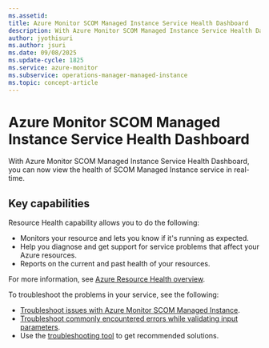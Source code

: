 ```yaml
---
ms.assetid: 
title: Azure Monitor SCOM Managed Instance Service Health Dashboard
description: With Azure Monitor SCOM Managed Instance Service Health Dashboard, you can now view the health of SCOM Managed Instance service in real-time.
author: jyothisuri
ms.author: jsuri
ms.date: 09/08/2025
ms.update-cycle: 1825
ms.service: azure-monitor
ms.subservice: operations-manager-managed-instance
ms.topic: concept-article
---
```


# Azure Monitor SCOM Managed Instance Service Health Dashboard

With Azure Monitor SCOM Managed Instance Service Health Dashboard, you can now view the health of SCOM Managed Instance service in real-time.

## Key capabilities

Resource Health capability allows you to do the following:

- Monitors your resource and lets you know if it's running as expected.
- Help you diagnose and get support for service problems that affect your Azure resources.
- Reports on the current and past health of your resources.

For more information, see [Azure Resource Health overview](/azure/service-health/resource-health-overview?WT.mc_id=Portal-Microsoft_Azure_Health).

To troubleshoot the problems in your service, see the following:

- [Troubleshoot issues with Azure Monitor SCOM Managed Instance](./troubleshoot-scom-managed-instance.md).
- [Troubleshoot commonly encountered errors while validating input parameters](./troubleshooting-input-parameters-scom-managed-instance.md).
- Use the [troubleshooting tool](https://portal.azure.com/#view/Microsoft_Azure_Support/TroubleshootV2Blade/assetId/%2Fsubscriptions%2F5a87dd7e-200a-4e94-8cd6-a9461de63755%2FresourceGroups%2Fsaipwus2rg1%2Fproviders%2FMicrosoft.Scom%2FmanagedInstances%2Fsaipscom1) to get recommended solutions.
